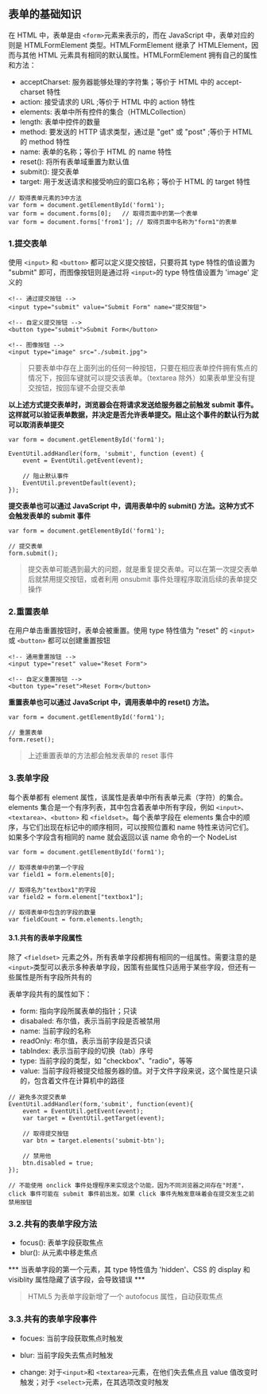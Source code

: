 ## 表单的基础知识

在 HTML 中，表单是由 `<form>`元素来表示的，而在 JavaScript 中，表单对应的则是 HTMLFormElement 类型。HTMLFormElement 继承了 HTMLElement，因而与其他 HTML 元素具有相同的默认属性。HTMLFormElement 拥有自己的属性和方法：

- acceptCharset: 服务器能够处理的字符集；等价于 HTML 中的 accept-charset 特性
- action: 接受请求的 URL ;等价于 HTML 中的 action 特性
- elements: 表单中所有控件的集合（HTMLCollection）
- length: 表单中控件的数量
- method: 要发送的 HTTP 请求类型，通过是 "get" 或 "post" ;等价于 HTML 的 method 特性
- name: 表单的名称；等价于 HTML 的 name 特性
- reset(): 将所有表单域重置为默认值
- submit(): 提交表单
- target: 用于发送请求和接受响应的窗口名称；等价于 HTML 的 target 特性

```
// 取得表单元素的3中方法
var form = document.getElementById('form1'); 
var form = document.forms[0];	// 取得页面中的第一个表单
var form = document.forms['from1'];	// 取得页面中名称为"form1"的表单
```

### 1.提交表单

使用 `<input>` 和 `<button>` 都可以定义提交按钮，只要将其 type 特性的值设置为 "submit" 即可，而图像按钮则是通过将 `<input>`的 type 特性值设置为 'image' 定义的

```
<!-- 通过提交按钮 -->
<input type="submit" value="Submit Form" name="提交按钮">

<!-- 自定义提交按钮 -->
<button type="submit">Submit Form</button>

<!-- 图像按钮 -->
<input type="image" src="./submit.jpg">
```
> 只要表单中存在上面列出的任何一种按钮，只要在相应表单控件拥有焦点的情况下，按回车键就可以提交该表单。（textarea 除外）如果表单里没有提交按钮，按回车键不会提交表单

**以上述方式提交表单时，浏览器会在将请求发送给服务器之前触发 submit 事件。这样就可以验证表单数据，并决定是否允许表单提交。阻止这个事件的默认行为就可以取消表单提交**

```
var form = document.getElementById('form1'); 

EventUtil.addHandler(form, 'submit', function (event) {
	event = EventUtil.getEvent(event);

	// 阻止默认事件
	EventUtil.preventDefault(event);
});
```

**提交表单也可以通过 JavaScript 中，调用表单中的 submit() 方法。这种方式不会触发表单的 submit 事件**

```
var form = document.getElementById('form1'); 

// 提交表单
form.submit();
```

> 提交表单可能遇到最大的问题，就是重复提交表单。可以在第一次提交表单后就禁用提交按钮，或者利用 onsubmit 事件处理程序取消后续的表单提交操作

### 2.重置表单

在用户单击重置按钮时，表单会被重置。使用 type 特性值为 "reset" 的 `<input>` 或 `<button>` 都可以创建重置按钮

```
<!-- 通用重置按钮 -->
<input type="reset" value="Reset Form">

<!-- 自定义重置按钮 -->
<button type="reset">Reset Form</button>
```

**重置表单也可以通过 JavaScript 中，调用表单中的 reset() 方法。**

```
var form = document.getElementById('form1'); 

// 重置表单
form.reset();
```

> 上述重置表单的方法都会触发表单的 reset 事件

### 3.表单字段

每个表单都有 element 属性，该属性是表单中所有表单元素（字符）的集合。elements 集合是一个有序列表，其中包含着表单中所有字段，例如 `<input>`、`<textarea>`、`<button>` 和 `<fieldset>`。每个表单字段在 elements 集合中的顺序，与它们出现在标记中的顺序相同，可以按照位置和 name 特性来访问它们。如果多个字段含有相同的 name 就会返回以该 name 命令的一个 NodeList 

```
var form = document.getElementById('form1'); 

// 取得表单中的第一个字段
var field1 = form.elements[0];

// 取得名为"textbox1"的字段
var field2 = form.element["textbox1"];

// 取得表单中包含的字段的数量
var fieldCount = form.elements.length;
```

#### 3.1.共有的表单字段属性

除了 `<fieldset>` 元素之外，所有表单字段都拥有相同的一组属性。需要注意的是 `<input>`类型可以表示多种表单字段，因策有些属性只适用于某些字段，但还有一些属性是所有字段所共有的

表单字段共有的属性如下：
- form: 指向字段所属表单的指针；只读
- disabaled: 布尔值，表示当前字段是否被禁用
- name: 当前字段的名称
- readOnly: 布尔值，表示当前字段是否只读
- tabIndex: 表示当前字段的切换（tab）序号
- type: 当前字段的类型，如 "checkbox"、"radio"，等等
- value: 当前字段将被提交给服务器的值。对于文件字段来说，这个属性是只读的，包含着文件在计算机中的路径

```
// 避免多次提交表单
EventUtil.addHandler(form,'submit', function(event){
	event = EventUtil.getEvent(event);
	var target = EventUtil.getTarget(event);

	// 取得提交按钮
	var btn = target.elements('submit-btn');

	// 禁用他
	btn.disabled = true;
});

// 不能使用 onclick 事件处理程序来实现这个功能，因为不同浏览器之间存在"时差"，click 事件可能在 submit 事件前出发。如果 click 事件先触发意味着会在提交发生之前禁用按钮
```

### 3.2.共有的表单字段方法

- focus(): 表单字段获取焦点
- blur():  从元素中移走焦点

*** 当表单字段的第一个元素，其 type 特性值为 'hidden'、CSS 的 display 和 visiblity 属性隐藏了该字段，会导致错误 ***

> HTML5 为表单字段新增了一个 autofocus 属性，自动获取焦点

### 3.3.共有的表单字段事件

- focues: 当前字段获取焦点时触发

- blur: 当前字段失去焦点时触发

- change: 对于`<input>`和 `<textarea>`元素，在他们失去焦点且 value 值改变时触发；对于 `<select>`元素，在其选项改变时触发